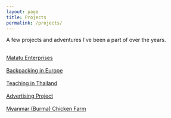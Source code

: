 ```yaml
---
layout: page
title: Projects
permalink: /projects/
---
```


A few projects and adventures I've been a part of over the years.

<br><a href="{{ site.baseurl }}/matatu-enterprises/">Matatu Enterprises</a></br>
<br><a href="{{ site.baseurl }}/backpacking-in-europe/">Backpacking in Europe</a></br>
<br><a href="{{ site.baseurl }}/teaching-in-thailand/">Teaching in Thailand</a></br>
<br><a href="{{ site.baseurl }}/advertising-project/">Advertising Project</a></br>
<br><a href="{{ site.baseurl }}/myanmar-chicken-farm/">Myanmar (Burma) Chicken Farm</a></br>
